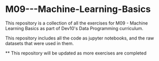# M09---Machine-Learning-Basics

This repository is a collection of all the exercises for M09 - Machine Learning Basics as part of Dev10's Data Programming curriculum. 

This repository includes all the code as jupyter notebooks, and the raw datasets that were used in them.

** This repository will be updated as more exercises are completed
